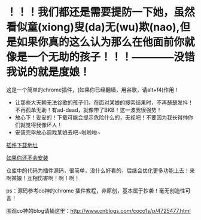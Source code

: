 # ！！！我们都还是需要提防一下她，虽然看似童(xiong)叟(da)无(wu)欺(nao),但是如果你真的这么认为那么在他面前你就像是一个无助的孩子！！！————没错我说的就是度娘！

  这是一个简单的chrome插件，(如果你已经翻墙，用谷歌，请alt+f4)作用！
  * 让那些大天朝无法谷歌的孩子们，在面对某娘的搜索结果时，不再瑟瑟发抖！不再孤单无助！有ad-dead，就像带了BKB！这一波我很强势！
  * 放心下！妥妥的！下载可能会提示危险什么的，无视吧！不要因为我长得帅你们就觉得我像坏人！
  * 安装完毕放心调戏某娘去吧~啦啦啦~

  [插件下载地址](http://7xodxg.com1.z0.glb.clouddn.com/ad-dead.crx) 
  
  [如果你还不会安装](http://jingyan.baidu.com/article/da1091fbdf12e9027949d673.html)


仓库中的代码为插件源码，很简单，没什么好看的，后继会优化更多功能上去！来啊某娘！互相伤害啊！啊！啊！

ps：源码参考co神的chrome 插件教程，非原创，基本属于抄袭！毫无创造性可言！

围观co神的blog请捅这里：http://www.cnblogs.com/coco1s/p/4725477.html


